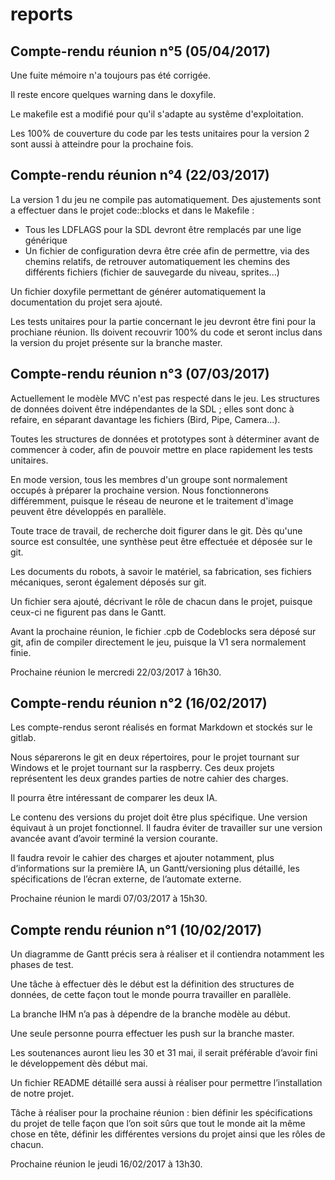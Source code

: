 ﻿# reports

## Compte-rendu réunion n°5 (05/04/2017)

Une fuite mémoire n'a toujours pas été corrigée.

Il reste encore quelques warning dans le doxyfile.

Le makefile est a modifié pour qu'il s'adapte au systême d'exploitation.

Les 100% de couverture du code par les tests unitaires pour la version 2 sont aussi à atteindre pour la prochaine fois.


## Compte-rendu réunion n°4 (22/03/2017)

La version 1 du jeu ne compile pas automatiquement. Des ajustements sont a effectuer dans le projet code::blocks et dans le Makefile :
- Tous les LDFLAGS pour la SDL devront être remplacés par une lige générique
- Un fichier de configuration devra être crée afin de permettre, via des chemins relatifs, de retrouver automatiquement les chemins des différents fichiers (fichier de sauvegarde du niveau, sprites...)

Un fichier doxyfile permettant de générer automatiquement la documentation du projet sera ajouté.

Les tests unitaires pour la partie concernant le jeu devront être fini pour la prochiane réunion. Ils doivent recouvrir 100% du code et seront inclus dans la version du projet présente sur la branche master.


## Compte-rendu réunion n°3 (07/03/2017)

Actuellement le modèle MVC n'est pas respecté dans le jeu. Les structures de données doivent être indépendantes de la SDL ; elles sont donc à refaire, en séparant davantage les fichiers (Bird, Pipe, Camera...).

Toutes les structures de données et prototypes sont à déterminer avant de commencer à coder, afin de pouvoir mettre en place rapidement les tests unitaires.

En mode version, tous les membres d'un groupe sont normalement occupés à préparer la prochaine version. Nous fonctionnerons différemment, puisque le réseau de neurone et le traitement d'image peuvent être développés en parallèle.

Toute trace de travail, de recherche doit figurer dans le git. Dès qu'une source est consultée, une synthèse peut être effectuée et déposée sur le git.

Les documents du robots, à savoir le matériel, sa fabrication, ses fichiers mécaniques, seront également déposés sur git.

Un fichier sera ajouté, décrivant le rôle de chacun dans le projet, puisque ceux-ci ne figurent pas dans le Gantt.

Avant la prochaine réunion, le fichier .cpb de Codeblocks sera déposé sur git, afin de compiler directement le jeu, puisque la V1 sera normalement finie.

Prochaine réunion le mercredi 22/03/2017 à 16h30.


## Compte-rendu réunion n°2 (16/02/2017)

Les compte-rendus seront réalisés en format Markdown et stockés sur le gitlab.

Nous séparerons le git en deux répertoires, pour le projet tournant sur Windows et le projet tournant sur la raspberry. Ces deux projets représentent les deux grandes parties de notre cahier des charges.

Il pourra être intéressant de comparer les deux IA.

Le contenu des versions du projet doit être plus spécifique. Une version équivaut à un projet fonctionnel. Il faudra éviter de travailler sur une version avancée avant d’avoir terminé la version courante.

Il faudra revoir le cahier des charges et ajouter notamment, plus d’informations sur la première IA, un Gantt/versioning plus détaillé, les spécifications de l’écran externe, de l’automate externe.

Prochaine réunion le mardi 07/03/2017 à 15h30.


## Compte rendu réunion n°1 (10/02/2017)

Un diagramme de Gantt précis sera à réaliser et il contiendra notamment les phases de test.

Une tâche à effectuer dès le début est la définition des structures de données, de cette façon tout le monde pourra travailler en parallèle.

La branche IHM n’a pas à dépendre de la branche modèle au début.

Une seule personne pourra effectuer les push sur la branche master.

Les soutenances auront lieu les 30 et 31 mai, il serait préférable d’avoir fini le développement dès début mai.

Un fichier README détaillé sera aussi à réaliser pour permettre l’installation de notre projet.

Tâche à réaliser pour la prochaine réunion : bien définir les spécifications du projet de telle façon que l’on soit sûrs que tout le monde ait la même chose en tête, définir les différentes versions du projet ainsi que les rôles de chacun.

Prochaine réunion le jeudi 16/02/2017 à 13h30.
